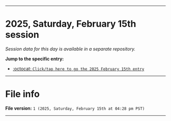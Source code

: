 
***

# 2025, Saturday, February 15th session

_Session data for this day is available in a separate repository._

**Jump to the specific entry:**

- [:octocat: `Click/tap here to go the 2025 February 15th entry`](https://github.com/seanpm2001/SeansLifeArchive_Images_TinyTower_Y2025/tree/SeansLifeArchive_Images_TinyTower_Y2025_Main-dev/2025/02_February/15/)

***

# File info

**File version:** `1 (2025, Saturday, February 15th at 04:28 pm PST)`

***

